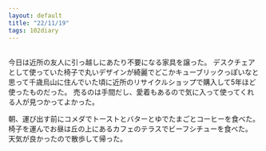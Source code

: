 ```yaml
---
layout: default
title: "22/11/19"
tags: 102diary
---
```

<br>
今日は近所の友人に引っ越しにあたり不要になる家具を譲った。
デスクチェアとして使っていた椅子で丸いデザインが綺麗でどこかキューブリックっぽいなと思って千歳烏山に住んでいた頃に近所のリサイクルショップで購入して5年ほど使ったものだった。
売るのは手間だし、愛着もあるので気に入って使ってくれる人が見つかってよかった。

朝、運び出す前にコメダでトーストとバターとゆでたまごとコーヒーを食べた。
椅子を運んでお昼は丘の上にあるカフェのテラスでビーフシチューを食べた。
天気が良かったので散歩して帰った。